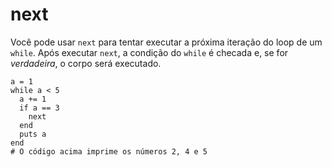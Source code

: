 # next

Você pode usar `next` para tentar executar a próxima iteração do loop de um `while`. Após executar `next`, a condição do `while` é checada e, se for *verdadeira*, o corpo será executado.

```crystal
a = 1
while a < 5
  a += 1
  if a == 3
    next
  end
  puts a
end
# O código acima imprime os números 2, 4 e 5
```
